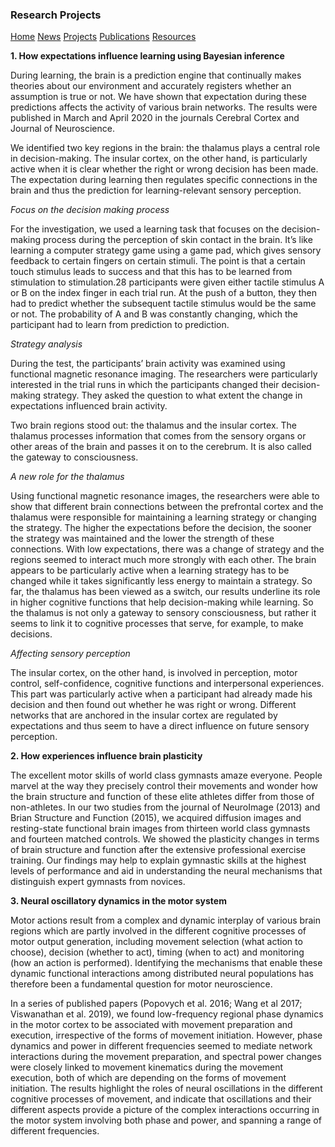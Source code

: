 ### Research Projects

[Home](https://bin-a-wang-lab.github.io/Home/)  [News](https://bin-a-wang-lab.github.io/News/)  [Projects](https://bin-a-wang-lab.github.io/Projects/)   [Publications](https://bin-a-wang-lab.github.io/Publications/)  [Resources](https://bin-a-wang-lab.github.io/Resources/)


**1. How expectations influence learning using Bayesian inference**

During learning, the brain is a prediction engine that continually makes theories about our environment and accurately registers whether an assumption is true or not. We have shown that expectation during these predictions affects the activity of various brain networks. The results were published in March and April 2020 in the journals Cerebral Cortex and Journal of Neuroscience.

We identified two key regions in the brain: the thalamus plays a central role in decision-making. The insular cortex, on the other hand, is particularly active when it is clear whether the right or wrong decision has been made. The expectation during learning then regulates specific connections in the brain and thus the prediction for learning-relevant sensory perception.

_Focus on the decision making process_

For the investigation, we used a learning task that focuses on the decision-making process during the perception of skin contact in the brain. It’s like learning a computer strategy game using a game pad, which gives sensory feedback to certain fingers on certain stimuli. The point is that a certain touch stimulus leads to success and that this has to be learned from stimulation to stimulation.28 participants were given either tactile stimulus A or B on the index finger in each trial run. At the push of a button, they then had to predict whether the subsequent tactile stimulus would be the same or not. The probability of A and B was constantly changing, which the participant had to learn from prediction to prediction.


_Strategy analysis_

During the test, the participants’ brain activity was examined using functional magnetic resonance imaging. The researchers were particularly interested in the trial runs in which the participants changed their decision-making strategy. They asked the question to what extent the change in expectations influenced brain activity.

Two brain regions stood out: the thalamus and the insular cortex. The thalamus processes information that comes from the sensory organs or other areas of the brain and passes it on to the cerebrum. It is also called the gateway to consciousness.

_A new role for the thalamus_

Using functional magnetic resonance images, the researchers were able to show that different brain connections between the prefrontal cortex and the thalamus were responsible for maintaining a learning strategy or changing the strategy. The higher the expectations before the decision, the sooner the strategy was maintained and the lower the strength of these connections. With low expectations, there was a change of strategy and the regions seemed to interact much more strongly with each other. The brain appears to be particularly active when a learning strategy has to be changed while it takes significantly less energy to maintain a strategy. 
So far, the thalamus has been viewed as a switch, our results underline its role in higher cognitive functions that help decision-making while learning. So the thalamus is not only a gateway to sensory consciousness, but rather it seems to link it to cognitive processes that serve, for example, to make decisions.

_Affecting sensory perception_

The insular cortex, on the other hand, is involved in perception, motor control, self-confidence, cognitive functions and interpersonal experiences. This part was particularly active when a participant had already made his decision and then found out whether he was right or wrong. Different networks that are anchored in the insular cortex are regulated by expectations and thus seem to have a direct influence on future sensory perception.

**2. How experiences influence brain plasticity**

The excellent motor skills of world class gymnasts amaze everyone. People marvel at the way they precisely control their movements and wonder how the brain structure and function of these elite athletes differ from those of non-athletes. In our two studies from the journal of NeuroImage (2013) and Brian Structure and Function (2015), we acquired diffusion images and resting-state functional brain images from thirteen world class gymnasts and fourteen matched controls. We showed the plasticity changes in terms of brain structure and function after the extensive professional exercise training.
Our findings may help to explain gymnastic skills at the highest levels of performance and aid in understanding the neural mechanisms that distinguish expert gymnasts from novices.


**3. Neural oscillatory dynamics in the motor system** 

Motor actions result from a complex and dynamic interplay of various brain regions which are partly involved in the different cognitive processes of motor output generation, including movement selection (what action to choose), decision (whether to act), timing (when to act) and monitoring (how an action is performed). Identifying the mechanisms that enable these dynamic functional interactions among distributed neural populations has therefore been a fundamental question for motor neuroscience. 

In a series of published papers (Popovych et al. 2016; Wang et al 2017; Viswanathan et al. 2019), we found low-frequency regional phase dynamics in the motor cortex to be associated with movement preparation and execution, irrespective of the forms of movement initiation. However, phase dynamics and power in different frequencies seemed to mediate network interactions during the movement preparation, and spectral power changes were closely linked to movement kinematics during the movement execution, both of which are depending on the forms of movement initiation. The results highlight the roles of neural oscillations in the different cognitive processes of movement, and indicate that oscillations and their different aspects provide a picture of the complex interactions occurring in the motor system involving both phase and power, and spanning a range of different frequencies. 


